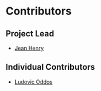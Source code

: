 # Contributors
## Project Lead

* [Jean Henry](https://github.com/ansjhenry)

## Individual Contributors

* [Ludovic Oddos](https://github.com/ansfloddos)
